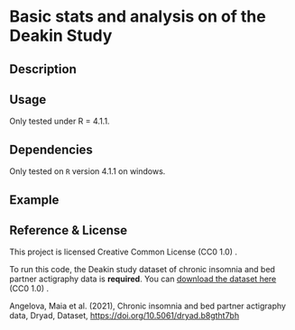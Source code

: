 # Basic stats and analysis on of the Deakin Study

## Description



## Usage

Only tested under R = 4.1.1.

## Dependencies

Only tested on `R` version 4.1.1 on windows.

## Example



## Reference & License

This project is licensed Creative Common License (CC0 1.0) .

To run this code, the Deakin study dataset of chronic insomnia and bed partner actigraphy data is **required**.  You can [download the dataset here](https://datadryad.org/stash/dataset/doi:10.5061%2Fdryad.b8gtht7bh)  (CC0 1.0) .

Angelova, Maia et al. (2021), Chronic insomnia and bed partner actigraphy data, Dryad, Dataset, https://doi.org/10.5061/dryad.b8gtht7bh